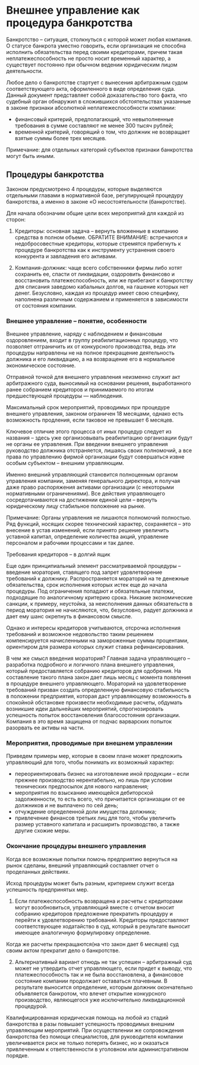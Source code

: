 # Внешнее управление как процедура банкротства

Банкротство – ситуация, столкнуться с которой может любая компания. О статусе банкрота уместно говорить, если организация не способна исполнить обязательства перед своими кредиторами, причем такая неплатежеспособность не просто носит временный характер, а существует постоянно при обычном ведении юридическим лицом деятельности.


Любое дело о банкротстве стартует с вынесения арбитражным судом соответствующего акта, оформленного в виде определения суда. Данный документ представляет собой доказательство того факта, что судебный орган обнаружил в сложившихся обстоятельствах указанные в законе признаки абсолютной неплатежеспособности компании:

* финансовый критерий, предполагающий, что невыполненные требования в сумме составляют не менее 300 тысяч рублей;
* временной критерий, говорящий о том, что должник не возвращает взятые суммы более трех месяцев.

Примечание: для отдельных категорий субъектов признаки банкротства могут быть иными.

## Процедуры банкротства

Законом предусмотрено 4 процедуры, которые выделяются отдельными главами в нормативной базе, регулирующей процедуру банкротства, а именно в законе «О несостоятельности (банкротстве).

Для начала обозначим общие цели всех мероприятий для каждой из сторон:

1) Кредиторы: основная задача – вернуть вложенные в компанию средства в полном объеме.
ОБРАТИТЕ ВНИМАНИЕ: встречаются и недобросовестные кредиторы, которые стремятся прибегнуть к процедуре банкротства как к инструменту устранения своего конкурента и завладения его активами.

2) Компания-должник: чаще всего собственники фирмы либо хотят сохранить ее, спасти от ликвидации, оздоровить финансово и восстановить платежеспособность, или же прибегают к банкротству для списания заведомо кабальных долгов, на гашение которых нет денег.
Безусловно, каждая из процедур имеет свою специфику, наполнена различным содержанием и применяется в зависимости от состояния компании.

### Внешнее управление – понятие, особенности

Внешнее управление, наряду с наблюдением и финансовым оздоровлением, входит в группу реабилитационных процедур, что позволяет отграничить их от конкурсного производства, ведь эти процедуры направлены не на полное прекращение деятельность должника и его ликвидацию, а на возвращение его в нормальное экономическое состояние.

Отправной точкой для внешнего управления неизменно служит акт арбитражного суда, выносимый на основании решения, выработанного ранее собранием кредиторов и принимаемого по итогам предшествующей процедуры — наблюдения.

Максимальный срок мероприятий, проводимых при процедуре внешнего управления, законом ограничен 18 месяцами, однако есть возможность продления, если таковое не превышает 6 месяцев.

Ключевое отличие этого процесса от иных процедур следует из названия – здесь уже организовывать реабилитацию организации будут не органы ее управления. При введении внешнего управления руководство должника отстраняется, лишаясь своих полномочий, а все права по управлению фирмой организации будут совершаться извне особым субъектом – внешним управляющим.

Именно внешний управляющий становится полноценным органом управления компании, заменяя генерального директора, и получая даже право распоряжения активами организации (с некоторыми нормативными ограничениями). Все действия управляющего сосредотачиваются на достижении единой цели – вернуть юридическому лицу стабильное положение на рынке.

Примечание: Органы управления не лишаются полномочий полностью. Ряд функций, носящих скорее технический характер, сохраняется – это внесение в устав изменений, если принято решение увеличить уставной капитал, определение количества акций, управление персоналом и рабочими процессами и так далее.

Требования кредиторов – в долгий ящик

Еще один принципиальный элемент рассматриваемой процедуры – введение моратория, ставящего под запрет удовлетворение требований к должнику. Распространяется мораторий на те денежные обязательства, срок исполнения которых истек еще до начала процедуры. Под ограничения попадают и обязательные платежи, подходящие по аналогичному критерию срока. Никакие экономические санкции, к примеру, неустойка, за неисполнения данных обязательств в период моратория не начисляются, что, безусловно, радует должника и дает ему шанс окрепнуть в финансовом смысле.

Однако и интересы кредиторов учитываются, отсрочка исполнения требований и возможное недовольство таким решением компенсируется начисленными на замороженные суммы процентами, ориентиром для размера которых служит ставка рефинансирования.

В чем же смысл введения моратория? Главная задача управляющего – разработка подробного и логичного плана внешнего управления, который предоставляется собранию кредиторов для одобрения.
На составление такого плана закон дает лишь месяц с момента появления в процедуре внешнего управляющего. Мораторий на удовлетворение требований призван создать определенную финансовую стабильность в положении предприятия, которая даст управляющему возможность в спокойной обстановке произвести необходимые расчеты, обдумать возникшие идеи дальнейших мероприятий, спрогнозировать успешность попыток восстановления благосостояния организации. Компания в это время защищена от подчас варварских попыток разорвать ее активы на части.

### Мероприятия, проводимые при внешнем управлении

Приведем примеры мер, которые в своем плане может предложить управляющий для того, чтобы понимать их возможный характер:

* переориентировать бизнес на изготовление иной продукции – если прежнее производство нерентабельно, но лишь при условии технических предпосылок для нового направления;
* мероприятия по взысканию имеющейся дебиторской задолженности, то есть всего, что причитается организации от ее должников и не выплачено по сей день;
* отчуждение определенной доли имущества должника;
* привлечение финансов третьих лиц для того, чтобы увеличить размер уставного капитала и расширить производство, а также другие схожие меры.

### Окончание процедуры внешнего управления
Когда все возможные попытки помочь предприятию вернуться на рынок сделаны, внешний управляющий составляет отчет о проделанных действиях.

Исход процедуры может быть разным, критерием служит всегда успешность предпринятых мер.

1) Если платежеспособность возвращена и расчеты с кредиторами могут возобновиться, управляющий вместе с отчетом вносит собранию кредиторов предложение прекратить процедуру и перейти к удовлетворению требований. Кредиторы предоставляют соответствующее ходатайство в суд, который в результате выносит имеющее аналогичную формулировку определение.

Когда же расчеты прекращаются(на что закон дает 6 месяцев) суд своим актом прекратит дело о банкротстве.

2) Альтернативный вариант отнюдь не так успешен – арбитражный суд может не утвердить отчет управляющего, если придет к выводу, что платежеспособность так и не была восстановлена, а финансовое состояние компании продолжает оставаться плачевным. В результате выносится определение, которым должник окончательно объявляется банкротом, что влечет открытие конкурсного производство, являющегося уже исключительно ликвидационной процедурой.

Квалифицированная юридическая помощь на любой из стадий банкротства в разы повышает успешность проводимых внешним управляющим мероприятий. При осуществлении же сопровождения банкротства без помощи специалистов, для руководителя компании увеличивается риск не только потерять бизнес, но и оказаться привлеченным к ответственности в уголовном или административном порядке.
